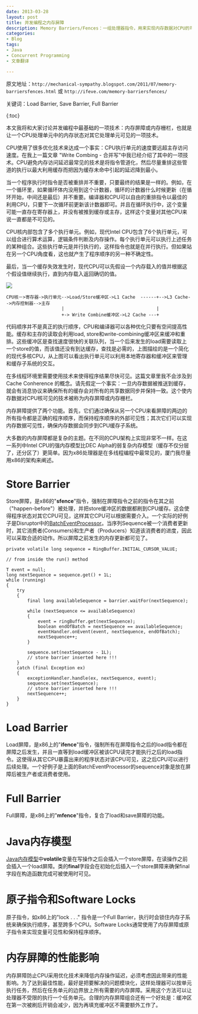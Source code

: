 ```yaml
---
date: 2013-03-28
layout: post
title: 并发编程之内存屏障
description: Memory Barriers/Fences：一组处理器指令，用来实现内存数据对CPU的可见性。
categories:
- Blog
tags:
- Java
- Concurrent Programming
- 文章翻译

---
```


原文地址：`http://mechanical-sympathy.blogspot.com/2011/07/memory-barriersfences.html` 或 `http://ifeve.com/memory-barriersfences/`

关键词：Load Barrier, Save Barrier, Full Barrier

{:toc}

本文我将和大家讨论并发编程中最基础的一项技术：内存屏障或内存栅栏，也就是让一个CPU处理单元中的内存状态对其它处理单元可见的一项技术。

CPU使用了很多优化技术来达成一个事实：CPU执行单元的速度要远超主存访问速度。在我上一篇文章 "Write Combing - 合并写"中我已经介绍了其中的一项技术。CPU避免内存访问延迟最常见的技术是将指令管道化，然后尽量重排这些管道的执行以最大利用缓存而把因为缓存未命中引起的延迟降到最小。

当一个程序执行时指令是否被重排并不重要，只要最终的结果是一样的。例如，在一个循环里，如果循环体内没用到这个计数器，循环的计数器什么时候更新（在循环开始，中间还是最后）并不重要。编译器和CPU可以自由的重排指令以最佳的利用CPU，只要下一次循环前更新该计数器即可。并且在循环执行中，这个变量可能一直存在寄存器上，并没有被推到缓存或主存，这样这个变量对其他CPU来说一直都是不可见的。

CPU核内部包含了多个执行单元。例如，现代Intel CPU包含了6个执行单元，可以组合进行算术运算，逻辑条件判断及内存操作。每个执行单元可以执行上述任务的某种组合。这些执行单元是并行执行的，这样指令也就是在并行执行。但如果站在另一个CPU角度看，这也就产生了程序顺序的另一种不确定性。

最后，当一个缓存失效发生时，现代CPU可以先假设一个内存载入的值并根据这个假设值继续执行，直到内存载入返回确切的值。


<img src="http://ifeve.com/wp-content/uploads/2013/03/cpu.png"/>

```
CPU核－>寄存器->执行单元-->Load/Store缓冲区->L1 Cache  ------+-->L3 Cache-->内存控制器-->主存
                     |                                   |
                     +-> Write Combine缓冲区->L2 Cache ---+
```

代码顺序并不是真正的执行顺序，CPU和编译器可以各种优化只要有空间提高性能。缓存和主存的读取会利用load, store和write-combining缓冲区来缓冲和重排。这些缓冲区是查找速度很快的关联队列，当一个后来发生的load需要读取上一个store的值，而该值还没有到达缓存，查找是必需的，上图描绘的是一个简化的现代多核CPU，从上图可以看出执行单元可以利用本地寄存器和缓冲区来管理和缓存子系统的交互。

在多线程环境里需要使用技术来使得程序结果尽快可见。这篇文章里我不会涉及到 Cache Conherence 的概念。请先假定一个事实：一旦内存数据被推送到缓存，就会有消息协议来确保所有的缓存会对所有的共享数据同步并保持一致。这个使内存数据对CPU核可见的技术被称为内存屏障或内存栅栏。

内存屏障提供了两个功能。首先，它们通过确保从另一个CPU来看屏障的两边的所有指令都是正确的程序顺序，而保持程序顺序的外部可见性；其次它们可以实现内存数据可见性，确保内存数据会同步到CPU缓存子系统。

大多数的内存屏障都是复杂的主题。在不同的CPU架构上实现非常不一样。在这一系列中Intel CPU的强内存模型比DEC Alpha的弱复杂内存模型（缓存不仅分层了，还分区了）更简单。因为x86处理器是在多线程编程中最常见的，厦门我尽量用x86的架构来阐述。

# Store Barrier

Store屏障，是x86的"**sfence**"指令，强制在屏障指令之前的指令在其之前（"happen-before"）被处理，并把store缓冲区的数据都刷到CPU缓存。这会使得程序状态对其它CPU可见，这样其它CPU可以根据需要介入。一个实际的好例子是Disruptor中的[BatchEventProcessor](http://code.google.com/p/disruptor/source/browse/trunk/code/src/main/com/lmax/disruptor/BatchEventProcessor.java)。当序列Sequence被一个消费者更新时，其它消费者(Consumers)和生产者（Producers）知道该消费者的进度，因此可以采取合适的动作。所以屏障之前发生的内存更新都可见了。

```
private volatile long sequence = RingBuffer.INITIAL_CURSOR_VALUE;
 
// from inside the run() method
 
T event = null;
long nextSequence = sequence.get() + 1L;
while (running)
{
    try
    {
        final long availableSequence = barrier.waitFor(nextSequence);
 
        while (nextSequence <= availableSequence)
        {
            event = ringBuffer.get(nextSequence);
            boolean endOfBatch = nextSequence == availableSequence;
            eventHandler.onEvent(event, nextSequence, endOfBatch);
            nextSequence++;
        }
 
        sequence.set(nextSequence - 1L); 
        // store barrier inserted here !!!
    }
    catch (final Exception ex)
    {
        exceptionHandler.handle(ex, nextSequence, event);
        sequence.set(nextSequence);
        // store barrier inserted here !!!
        nextSequence++;
    }
}
```
# Load Barrier
Load屏障，是x86上的"**ifence**"指令，强制所有在屏障指令之后的load指令都在屏障之后发生，并且一直等到load缓冲区被该CPU读完才能执行之后的load指令。这使得从其它CPU暴露出来的程序状态对该CPU可见，这之后CPU可以进行后续处理。一个好例子是上面的BatchEventProcessor的sequence对象是放在屏障后被生产者或消费者使用。

# Full Barrier
Full屏障，是x86上的"**mfence**"指令，复合了load和save屏障的功能。

# Java内存模型
[Java内存模型](http://en.wikipedia.org/wiki/Java_Memory_Model)中**volatile**变量在写操作之后会插入一个store屏障，在读操作之前会插入一个load屏障。类的**final**字段会在初始化后插入一个store屏障来确保final字段在构造函数完成可被使用时可见。

# 原子指令和Software Locks
原子指令，如x86上的"lock . . ." 指令是一个Full Barrier，执行时会锁住内存子系统来确保执行顺序，甚至跨多个CPU。Software Locks通常使用了内存屏障或原子指令来实现变量可见性和保持程序顺序。

# 内存屏障的性能影响
内存屏障防止CPU采用优化技术来降低内存操作延迟，必须考虑因此带来的性能影响。为了达到最佳性能，最好是把要解决的问题模块化，这样处理器可以按单元执行任务，然后在任务单元的边界放上所有需要的内存屏障。采用这个方法可以让处理器不受限的执行一个任务单元。合理的内存屏障组合还有一个好处是：缓冲区在第一次被刷后开销会减少，因为再填充缓冲区不需要额外工作了。